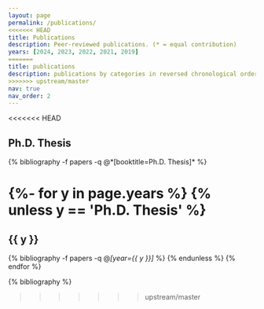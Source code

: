 ```yaml
---
layout: page
permalink: /publications/
<<<<<<< HEAD
title: Publications
description: Peer-reviewed publications. (* = equal contribution)
years: [2024, 2023, 2022, 2021, 2019]
=======
title: publications
description: publications by categories in reversed chronological order. generated by jekyll-scholar.
>>>>>>> upstream/master
nav: true
nav_order: 2
---
```


<!-- _pages/publications.md -->
<div class="publications">

<<<<<<< HEAD
<h2 class="year">Ph.D. Thesis</h2>
{% bibliography -f papers -q @*[booktitle=Ph.D. Thesis]* %}

{%- for y in page.years %}
  {% unless y == 'Ph.D. Thesis' %}
    <h2 class="year">{{ y }}</h2>
    {% bibliography -f papers -q @*[year={{ y }}]* %}
  {% endunless %}
{% endfor %}
=======
{% bibliography %}
>>>>>>> upstream/master


</div>
